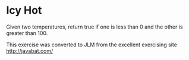# Icy Hot #
Given two temperatures, return true if one is less than 0 and the
other is greater than 100.

This exercise was converted to JLM from the excellent exercising site http://javabat.com/

